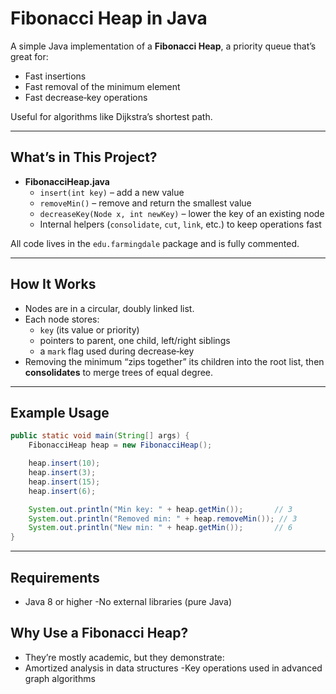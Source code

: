 # Fibonacci Heap in Java

A simple Java implementation of a **Fibonacci Heap**, a priority queue that’s great for:
- Fast insertions
- Fast removal of the minimum element
- Fast decrease‑key operations

Useful for algorithms like Dijkstra’s shortest path.

---

## What’s in This Project?

- **FibonacciHeap.java**  
  - `insert(int key)` – add a new value  
  - `removeMin()` – remove and return the smallest value  
  - `decreaseKey(Node x, int newKey)` – lower the key of an existing node  
  - Internal helpers (`consolidate`, `cut`, `link`, etc.) to keep operations fast  

All code lives in the `edu.farmingdale` package and is fully commented.

---

## How It Works

- Nodes are in a circular, doubly linked list.
- Each node stores:
  - `key` (its value or priority)  
  - pointers to parent, one child, left/right siblings  
  - a `mark` flag used during decrease‑key  
- Removing the minimum “zips together” its children into the root list, then **consolidates** to merge trees of equal degree.

---

## Example Usage

```java
public static void main(String[] args) {
    FibonacciHeap heap = new FibonacciHeap();

    heap.insert(10);
    heap.insert(3);
    heap.insert(15);
    heap.insert(6);

    System.out.println("Min key: " + heap.getMin());       // 3
    System.out.println("Removed min: " + heap.removeMin()); // 3
    System.out.println("New min: " + heap.getMin());       // 6
}
```

---

## Requirements
- Java 8 or higher
-No external libraries (pure Java)

## Why Use a Fibonacci Heap?
- They’re mostly academic, but they demonstrate:
- Amortized analysis in data structures
-Key operations used in advanced graph algorithms
